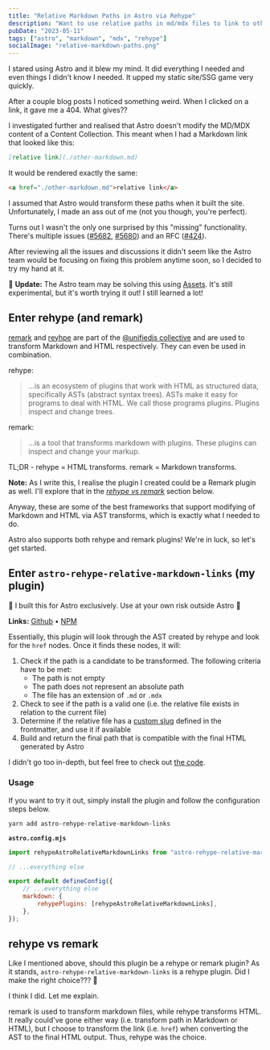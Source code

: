 ```yaml
---
title: "Relative Markdown Paths in Astro via Rehype"
description: "Want to use relative paths in md/mdx files to link to other md/mdx files? Now you can!"
pubDate: "2023-05-11"
tags: ["astro", "markdown", "mdx", "rehype"]
socialImage: "relative-markdown-paths.png"
---
```


I stared using Astro and it blew my mind. It did everything I needed and even things I didn't know I needed. It upped
my static site/SSG game very quickly.

After a couple blog posts I noticed something weird. When I clicked on a link, it gave me a 404. What gives??

I investigated further and realised that Astro doesn't modify the MD/MDX content of a Content Collection. This meant
when I had a Markdown link that looked like this:

```markdown
[relative link](./other-markdown.md)
```

It would be rendered exactly the same:

```html
<a href="./other-markdown.md">relative link</a>
```

I assumed that Astro would transform these paths when it built the site. Unfortunately, I made an ass out of me (not you
though, you're perfect).

Turns out I wasn't the only one surprised by this "missing" functionality. There's multiple issues
([#5682](https://github.com/withastro/astro/issues/5682), [#5680](https://github.com/withastro/astro/issues/5680)) and
an RFC ([#424](https://github.com/withastro/roadmap/discussions/424)).

After reviewing all the issues and discussions it didn't seem like the Astro team would be focusing on fixing this
problem anytime soon, so I decided to try my hand at it.

🚨 **Update:** The Astro team may be solving this using [Assets][astro-assets]. It's still experimental, but it's worth
trying it out! I still learned a lot!

## Enter rehype (and remark)

[remark][remark] and [reyhpe][rehype] are part of the [@unifiedjs collective](https://unifiedjs.com/) and are used to
transform Markdown and HTML respectively. They can even be used in combination.

rehype:

> ...is an ecosystem of plugins that work with HTML as structured data, specifically ASTs (abstract syntax trees). ASTs make it easy for programs to deal with HTML. We call those programs plugins. Plugins inspect and change trees.

remark:

> ...is a tool that transforms markdown with plugins. These plugins can inspect and change your markup.

TL;DR - rehype = HTML transforms. remark = Markdown transforms.

**Note:** As I write this, I realise the plugin I created could be a Remark plugin as well. I'll explore that in the
_[rehype vs remark](#rehype-vs-remark)_ section below.

Anyway, these are some of the best frameworks that support modifying of Markdown and HTML via AST transforms, which is
exactly what I needed to do.

Astro also supports both rehype and remark plugins! We're in luck, so let's get started.

## Enter `astro-rehype-relative-markdown-links` (my plugin)

🚨 I built this for Astro exclusively. Use at your own risk outside Astro 🚨

**Links:** [Github][github] • [NPM][npm]

Essentially, this plugin will look through the AST created by rehype and look for the `href` nodes. Once it finds these
nodes, it will:

1. Check if the path is a candidate to be transformed. The following criteria have to be met:
    - The path is not empty
    - The path does not represent an absolute path
    - The file has an extension of `.md` or `.mdx`
2. Check to see if the path is a valid one (i.e. the relative file exists in relation to the current file)
3. Determine if the relative file has a [custom slug](https://docs.astro.build/en/guides/content-collections/#defining-custom-slugs)
   defined in the frontmatter, and use it if available
4. Build and return the final path that is compatible with the final HTML generated by Astro

I didn't go too in-depth, but feel free to check out [the code][github].

### Usage

If you want to try it out, simply install the plugin and follow the configuration steps below.

```bash
yarn add astro-rehype-relative-markdown-links
```

**`astro.config.mjs`**

```js
import rehypeAstroRelativeMarkdownLinks from "astro-rehype-relative-markdown-links";

// ...everything else

export default defineConfig({
    // ...everything else
    markdown: {
        rehypePlugins: [rehypeAstroRelativeMarkdownLinks],
    },
});
```

## rehype vs remark

Like I mentioned above, should this plugin be a rehype or remark plugin? As it stands, `astro-rehype-relative-markdown-links`
is a rehype plugin. Did I make the right choice??? 🤔

I think I did. Let me explain.

remark is used to transform markdown files, while rehype transforms HTML. It really could've gone either way (i.e.
transform path in Markdown or HTML), but I choose to transform the link (i.e. `href`) when converting the AST to the
final HTML output. Thus, rehype was the choice.

[github]: https://github.com/vernak2539/astro-rehype-relative-markdown-links
[npm]: https://www.npmjs.com/package/astro-rehype-relative-markdown-links
[astro-assets]: https://docs.astro.build/en/guides/assets/
[remark]: https://github.com/remarkjs/remark
[rehype]: https://github.com/rehypejs/rehype
